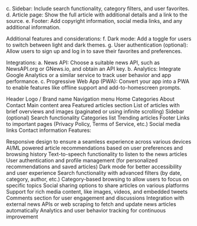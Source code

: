 
c. Sidebar: Include search functionality, category filters, and user favorites.
d. Article page: Show the full article with additional details and a link to the source.
e. Footer: Add copyright information, social media links, and any additional information.

Additional features and considerations:
f. Dark mode: Add a toggle for users to switch between light and dark themes.
g. User authentication (optional): Allow users to sign up and log in to save their favorites and preferences.

Integrations:
a. News API: Choose a suitable news API, such as NewsAPI.org or GNews.io, and obtain an API key.
b. Analytics: Integrate Google Analytics or a similar service to track user behavior and app performance.
c. Progressive Web App (PWA): Convert your app into a PWA to enable features like offline support and add-to-homescreen prompts.

Header
Logo / Brand name
Navigation menu
Home
Categories
About
Contact
Main content area
Featured articles section
List of articles with brief overviews and images (paginated or using infinite scrolling)
Sidebar (optional)
Search functionality
Categories list
Trending articles
Footer
Links to important pages (Privacy Policy, Terms of Service, etc.)
Social media links
Contact information
Features:

Responsive design to ensure a seamless experience across various devices
AI/ML powered article recommendations based on user preferences and browsing history
Text-to-speech functionality to listen to the news articles
User authentication and profile management (for personalized recommendations and saved articles)
Dark mode for better accessibility and user experience
Search functionality with advanced filters (by date, category, author, etc.)
Category-based browsing to allow users to focus on specific topics
Social sharing options to share articles on various platforms
Support for rich media content, like images, videos, and embedded tweets
Comments section for user engagement and discussions
Integration with external news APIs or web scraping to fetch and update news articles automatically
Analytics and user behavior tracking for continuous improvement
